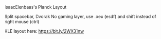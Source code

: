 IsaacElenbaas's Planck Layout

Split spacebar, Dvorak
No gaming layer, use .oeu (esdf) and shift instead of right mouse (ctrl)

KLE layout here: https://bit.ly/2WX31nw
